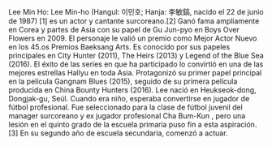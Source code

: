 Lee Min Ho: Lee Min-ho (Hangul: 이민호; Hanja: 李敏鎬, nacido el 22 de junio de 1987) [1]​ es un actor y cantante surcoreano.[2]​ Ganó fama ampliamente en Corea y partes de Asia con su papel de Gu Jun-pyo en Boys Over Flowers en 2009. El personaje le valió un premio como Mejor Actor Nuevo en los 45.os Premios Baeksang Arts. Es conocido por sus papeles principales en City Hunter (2011), The Heirs (2013) y Legend of the Blue Sea (2016).  El éxito de las series en que ha participado lo convirtió en una de las mejores estrellas Hallyu en toda Asia. Protagonizó su primer papel principal en la película Gangnam Blues (2015), seguido de su primera película producida en China Bounty Hunters (2016). Lee nació en Heukseok-dong, Dongjak-gu, Seúl. Cuando era niño, esperaba convertirse en jugador de fútbol profesional. Fue seleccionado para la clase de fútbol juvenil del manager surcoreano y ex jugador profesional Cha Bum-Kun , pero una lesión en el quinto grado de la escuela primaria puso fin a esta aspiración. [3]​ En su segundo año de escuela secundaria, comenzó a actuar.
